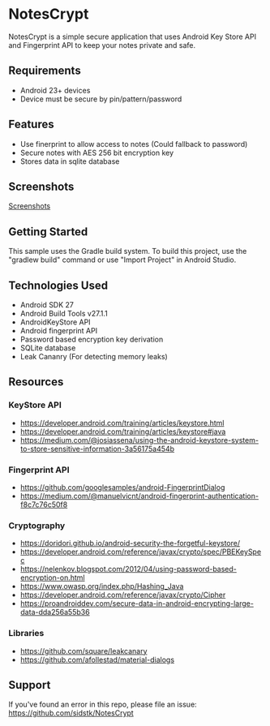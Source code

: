 # NotesCrypt #
NotesCrypt is a simple secure application that uses Android Key Store API and Fingerprint API to keep your notes private and safe.

## Requirements ##
* Android 23+ devices
* Device must be secure by pin/pattern/password

## Features ##
* Use finerprint to allow access to notes (Could fallback to password)
* Secure notes with AES 256 bit encryption key
* Stores data in sqlite database

## Screenshots ##
[Screenshots](screens.md)

## Getting Started ##
This sample uses the Gradle build system. To build this project, use the "gradlew build" command or use "Import Project" in Android Studio.

## Technologies Used ##
* Android SDK 27
* Android Build Tools v27.1.1
* AndroidKeyStore API
* Android fingerprint API
* Password based encryption key derivation
* SQLite database
* Leak Cananry (For detecting memory leaks)

## Resources ##
### KeyStore API ###
* https://developer.android.com/training/articles/keystore.html
* https://developer.android.com/training/articles/keystore#java
* https://medium.com/@josiassena/using-the-android-keystore-system-to-store-sensitive-information-3a56175a454b

### Fingerprint API ###
* https://github.com/googlesamples/android-FingerprintDialog
* https://medium.com/@manuelvicnt/android-fingerprint-authentication-f8c7c76c50f8

### Cryptography ###
* https://doridori.github.io/android-security-the-forgetful-keystore/
* https://developer.android.com/reference/javax/crypto/spec/PBEKeySpec
* https://nelenkov.blogspot.com/2012/04/using-password-based-encryption-on.html
* https://www.owasp.org/index.php/Hashing_Java
* https://developer.android.com/reference/javax/crypto/Cipher
* https://proandroiddev.com/secure-data-in-android-encrypting-large-data-dda256a55b36

### Libraries ###
* https://github.com/square/leakcanary
* https://github.com/afollestad/material-dialogs

## Support ##
If you've found an error in this repo, please file an issue: https://github.com/sidstk/NotesCrypt
